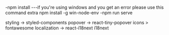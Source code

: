 
-npm install
---if you're using windows and you get an error please use this command extra
npm install -g win-node-env
-npm run serve

styling -> styled-components
popover -> react-tiny-popover
icons > fontawesome
localization -> react-i18next i18next

